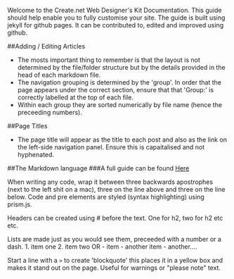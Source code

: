 Welcome to the Create.net Web Designer's Kit Documentation.
This guide should help enable you to fully customise your site. The guide is built using jekyll for github pages. It can be contributed to, edited and improved using github.

##Adding / Editing Articles

- The mosts important thing to remember is that the layout is not determined by the file/folder structure but by the details provided in the head of each markdown file.
- The navigation grouping is determined by the 'group'. In order that the page appears under the correct section, ensure that that 'Group:' is correctly labelled at the top of each file. 
- Within each group they are sorted numerically by file name (hence the preceeding numbers).

##Page Titles
- The page title will appear as the title to each post and also as the link on the left-side navigation panel. Ensure this is capaitalised and not hyphenated.

##The Markdown language
###A full guide can be found [Here](https://github.com/adam-p/markdown-here/wiki/Markdown-Cheatsheet)

When writing any code, wrap it between three backwards apostrophes (next to the left shit on a mac), three on the line above and three on the line below. Code and pre elements are styled (syntax highlighting) using prism.js.

Headers can be created using # before the text. One for h2, two for h2 etc etc.

Lists are made just as you would see them, preceeded with a number or a dash.
 		1. item one
 		2. item two
 	OR
 		- item
 		- another item
 		- another....


Start a line with a `>` to create 'blockquote' this places it in a yellow box and makes it stand out on the page. Useful for warnings or "please note" text.
